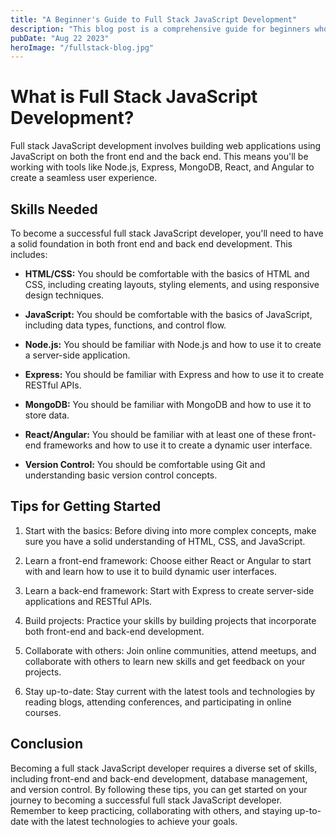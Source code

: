 ```yaml
---
title: "A Beginner's Guide to Full Stack JavaScript Development"
description: "This blog post is a comprehensive guide for beginners who are interested in becoming full stack JavaScript developers. It covers the basics of what full stack JavaScript development means, the skills needed to succeed in this role, and provides tips for getting started. Whether you're just starting out or looking to expand your skills, this guide will help you gain a solid foundation in full stack JavaScript development."
pubDate: "Aug 22 2023"
heroImage: "/fullstack-blog.jpg"
---
```


# What is Full Stack JavaScript Development?

Full stack JavaScript development involves building web applications using JavaScript on both the front end and the back end. This means you'll be working with tools like Node.js, Express, MongoDB, React, and Angular to create a seamless user experience.

## Skills Needed

To become a successful full stack JavaScript developer, you'll need to have a solid foundation in both front end and back end development. This includes:

- **HTML/CSS:** You should be comfortable with the basics of HTML and CSS, including creating layouts, styling elements, and using responsive design techniques.

- **JavaScript:** You should be comfortable with the basics of JavaScript, including data types, functions, and control flow.

- **Node.js:** You should be familiar with Node.js and how to use it to create a server-side application.

- **Express:** You should be familiar with Express and how to use it to create RESTful APIs.

- **MongoDB:** You should be familiar with MongoDB and how to use it to store data.

- **React/Angular:** You should be familiar with at least one of these front-end frameworks and how to use it to create a dynamic user interface.

- **Version Control:** You should be comfortable using Git and understanding basic version control concepts.

## Tips for Getting Started

1. Start with the basics: Before diving into more complex concepts, make sure you have a solid understanding of HTML, CSS, and JavaScript.

2. Learn a front-end framework: Choose either React or Angular to start with and learn how to use it to build dynamic user interfaces.

3. Learn a back-end framework: Start with Express to create server-side applications and RESTful APIs.

4. Build projects: Practice your skills by building projects that incorporate both front-end and back-end development.

5. Collaborate with others: Join online communities, attend meetups, and collaborate with others to learn new skills and get feedback on your projects.

6. Stay up-to-date: Stay current with the latest tools and technologies by reading blogs, attending conferences, and participating in online courses.

## Conclusion

Becoming a full stack JavaScript developer requires a diverse set of skills, including front-end and back-end development, database management, and version control. By following these tips, you can get started on your journey to becoming a successful full stack JavaScript developer. Remember to keep practicing, collaborating with others, and staying up-to-date with the latest technologies to achieve your goals.
